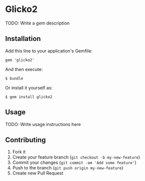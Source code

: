 # Glicko2

TODO: Write a gem description

## Installation

Add this line to your application's Gemfile:

    gem 'glicko2'

And then execute:

    $ bundle

Or install it yourself as:

    $ gem install glicko2

## Usage

TODO: Write usage instructions here

## Contributing

1. Fork it
2. Create your feature branch (`git checkout -b my-new-feature`)
3. Commit your changes (`git commit -am 'Add some feature'`)
4. Push to the branch (`git push origin my-new-feature`)
5. Create new Pull Request
